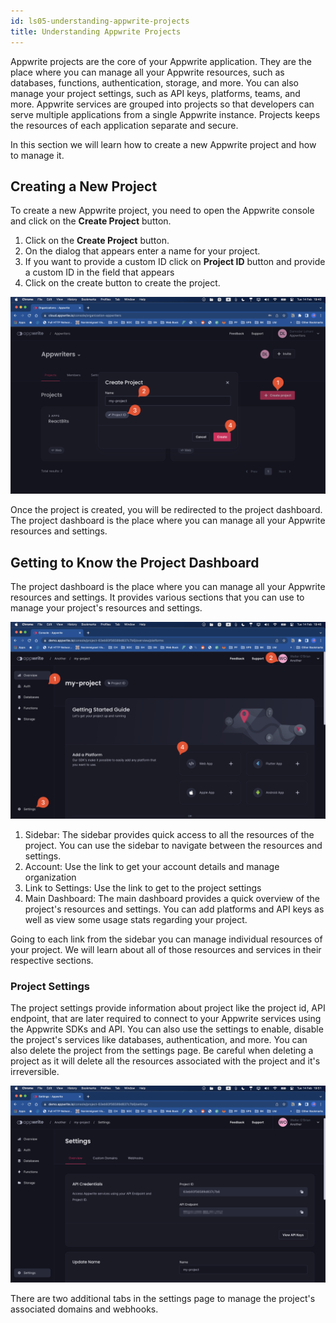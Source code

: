 ```yaml
---
id: ls05-understanding-appwrite-projects
title: Understanding Appwrite Projects
---
```


Appwrite projects are the core of your Appwrite application. They are the place where you can manage all your Appwrite resources, such as databases, functions, authentication, storage, and more. You can also manage your project settings, such as API keys, platforms, teams, and more. Appwrite services are grouped into projects so that developers can serve multiple applications from a single Appwrite instance. Projects keeps the resources of each application separate and secure.

In this section we will learn how to create a new Appwrite project and how to manage it.

## Creating a New Project

To create a new Appwrite project, you need to open the Appwrite console and click on the **Create Project** button.

1. Click on the **Create Project** button.
2. On the dialog that appears enter a name for your project.
3. If you want to provide a custom ID click on **Project ID** button and provide a custom ID in the field that appears
4. Click on the create button to create the project.

![Create Project](/images/ch01-ls05-1.png)

Once the project is created, you will be redirected to the project dashboard. The project dashboard is the place where you can manage all your Appwrite resources and settings.

## Getting to Know the Project Dashboard

The project dashboard is the place where you can manage all your Appwrite resources and settings. It provides various sections that you can use to manage your project's resources and settings.

![Project Dashboard](/images/ch01-ls05-2.png)

1. Sidebar: The sidebar provides quick access to all the resources of the project. You can use the sidebar to navigate between the resources and settings.
2. Account: Use the link to get your account details and manage organization
3. Link to Settings: Use the link to get to the project settings
4. Main Dashboard: The main dashboard provides a quick overview of the project's resources and settings. You can add platforms and API keys as well as view some usage stats regarding your project.

Going to each link from the sidebar you can manage individual resources of your project. We will learn about all of those resources and services in their respective sections.

### Project Settings

The project settings provide information about project like the project id, API endpoint, that are later required to connect to your Appwrite services using the Appwrite SDKs and API. You can also use the settings to enable, disable the project's services like databases, authentication, and more. You can also delete the project from the settings page. Be careful when deleting a project as it will delete all the resources associated with the project and it's irreversible.

![Project Settings](/images/ch01-ls05-3.png)

There are two additional tabs in the settings page to manage the project's associated domains and webhooks.
